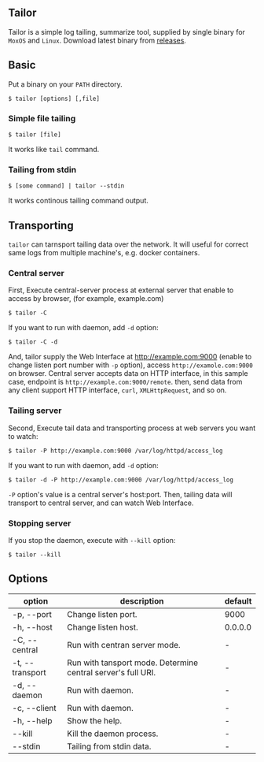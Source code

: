 ## Tailor

Tailor is a simple log tailing, summarize tool, supplied by single binary for `MoxOS` and `Linux`. Download latest binary from [releases](https://github.com/ysugimoto/tailor/releases).

## Basic

Put a binary on your `PATH` directory.

```
$ tailor [options] [,file]
```

### Simple file tailing

```
$ tailor [file]
```

It works like `tail` command.

### Tailing from stdin

```
$ [some command] | tailor --stdin
```

It works continous tailing command output.

## Transporting

`tailor` can tarnsport tailing data over the network. It will useful for correct same logs from multiple machine's, e.g. docker containers.

### Central server

First, Execute central-server process at external server that enable to access by browser, (for example, example.com)

```
$ tailor -C
```

If you want to run with daemon, add `-d` option:

```
$ tailor -C -d
```

And, tailor supply the Web Interface at http://example.com:9000 (enable to change listen port number with `-p` option), access `http://examole.com:9000` on browser.
Central server accepts data on HTTP interface, in this sample case, endpoint is `http://example.com:9000/remote`. then, send data from any client support HTTP interface, `curl`, `XMLHttpRequest`, and so on.

### Tailing server

Second, Execute tail data and transporting process at web servers you want to watch:

```
$ tailor -P http://example.com:9000 /var/log/httpd/access_log
```

If you want to run with daemon, add `-d` option:

```
$ tailor -d -P http://example.com:9000 /var/log/httpd/access_log
```

`-P` option's value is a central server's host:port. Then, tailing data will transport to central server, and can watch Web Interface.


### Stopping server

If you stop the daemon, execute with `--kill` option:

```
$ tailor --kill
```

## Options

| option          | description                                                  | default   |
|-----------------|--------------------------------------------------------------|-----------|
| -p, --port      | Change listen port.                                          | 9000      |
| -h, --host      | Change listen host.                                          | 0.0.0.0   |
| -C, --central   | Run with centran server mode.                                | -         |
| -t, --transport | Run with tansport mode. Determine central server's full URI. | -         |
| -d, --daemon    | Run with daemon.                                             | -         |
| -c, --client    | Run with daemon.                                             | -         |
| -h, --help      | Show the help.                                               | -         |
| --kill          | Kill the daemon process.                                     | -         |
| --stdin         | Tailing from stdin data.                                     | -         |

